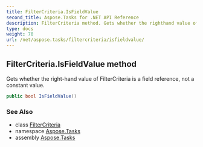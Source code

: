 ```yaml
---
title: FilterCriteria.IsFieldValue
second_title: Aspose.Tasks for .NET API Reference
description: FilterCriteria method. Gets whether the righthand value of FilterCriteria is a field reference not a constant value
type: docs
weight: 70
url: /net/aspose.tasks/filtercriteria/isfieldvalue/
---
```

## FilterCriteria.IsFieldValue method

Gets whether the right-hand value of FilterCriteria is a field reference, not a constant value.

```csharp
public bool IsFieldValue()
```

### See Also

* class [FilterCriteria](../)
* namespace [Aspose.Tasks](../../filtercriteria/)
* assembly [Aspose.Tasks](../../../)


